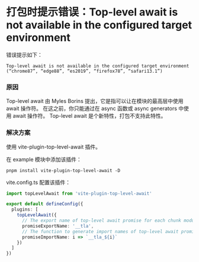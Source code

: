 # 打包时提示错误：Top-level await is not available in the configured target environment

错误提示如下：
```text
Top-level await is not available in the configured target environment (“chrome87”, “edge88”, “es2019”, “firefox78”, “safari13.1”)
```

### 原因

Top-level await 由 Myles Borins 提出，它是指可以让在模块的最高层中使用 await 操作符。
在这之前，你只能通过在 async 函数或 async generators 中使用 await 操作符。
Top-level await 是个新特性，打包不支持此特性。


### 解决方案

使用 vite-plugin-top-level-await 插件。

在 example 模块中添加该插件：
```shell
pnpm install vite-plugin-top-level-await -D
```

vite.config.ts 配置该插件：
```typescript
import topLevelAwait from 'vite-plugin-top-level-await'

export default defineConfig({
  plugins: [
    topLevelAwait({
      // The export name of top-level await promise for each chunk module
      promiseExportName: '__tla',
      // The function to generate import names of top-level await promise in each chunk module
      promiseImportName: i => `__tla_${i}`
    })
  ]
})
```

